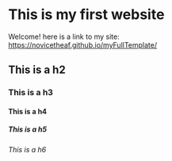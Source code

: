 # This is my first website

Welcome! here is a link to my site: https://novicetheaf.github.io/myFullTemplate/

## This is a h2

### This is a h3

#### This is a h4

##### This is a h5

###### This is a h6